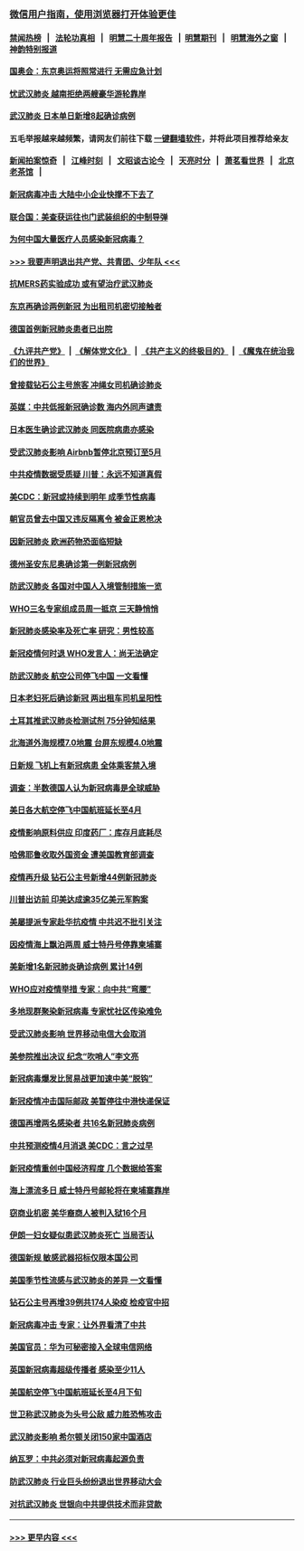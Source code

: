 ### [微信用户指南，使用浏览器打开体验更佳](https://github.com/gfw-breaker/banned-news1/blob/master/indexes/wechat-guide.md?t=0)
#### [禁闻热榜](热点新闻.md?t=0)  &nbsp;&nbsp;|&nbsp;&nbsp; [法轮功真相](https://github.com/gfw-breaker/truth/blob/master/README.md?t=0) &nbsp;&nbsp;|&nbsp;&nbsp; [明慧二十周年报告](https://github.com/gfw-breaker/mh-reports/blob/master/README.md?t=0) &nbsp;&nbsp;|&nbsp;&nbsp;[明慧期刊](https://github.com/gfw-breaker/mh-qikan) &nbsp;&nbsp;|&nbsp;&nbsp; [明慧海外之窗](https://github.com/gfw-breaker/mh-news/blob/master/README.md?t=0) &nbsp;&nbsp;|&nbsp;&nbsp; [神韵特别报道](https://github.com/gfw-breaker/mh-news/blob/master/shenyun.md?t=0)
#### [国奥会：东京奥运将照常进行 无需应急计划](../pages/nsc418/n11869422.md?t=02150355) 
#### [忧武汉肺炎 越南拒绝两艘豪华游轮靠岸](../pages/nsc418/n11867444.md?t=02150355) 
#### [武汉肺炎 日本单日新增8起确诊病例](../pages/nsc418/n11869272.md?t=02150355) 
#### 五毛举报越来越频繁，请网友们前往下载 [一键翻墙软件](https://github.com/gfw-breaker/ssr-accounts)，并将此项目推荐给亲友
#### [新闻拍案惊奇](https://github.com/gfw-breaker/banned-news1/blob/master/pages/link4.md) &nbsp;&nbsp;|&nbsp;&nbsp; [江峰时刻](https://github.com/gfw-breaker/banned-news1/blob/master/pages/link4.md) &nbsp;&nbsp;|&nbsp;&nbsp; [文昭谈古论今](https://github.com/gfw-breaker/banned-news1/blob/master/pages/link4.md) &nbsp;&nbsp;|&nbsp;&nbsp; [天亮时分](https://github.com/gfw-breaker/banned-news1/blob/master/pages/link4.md) &nbsp;&nbsp;|&nbsp;&nbsp; [萧茗看世界](https://github.com/gfw-breaker/banned-news1/blob/master/pages/link4.md) &nbsp;&nbsp;|&nbsp;&nbsp; [北京老茶馆](https://github.com/gfw-breaker/banned-news1/blob/master/pages/link4.md) &nbsp;&nbsp;|&nbsp;&nbsp; 
#### [新冠病毒冲击 大陆中小企业快撑不下去了](../pages/nsc418/n11869259.md?t=02150355) 
#### [联合国：美查获运往也门武装组织的中制导弹](../pages/nsc418/n11868677.md?t=02150355) 
#### [为何中国大量医疗人员感染新冠病毒？](../pages/nsc418/n11869001.md?t=02150355) 
#### [>>> 我要声明退出共产党、共青团、少年队 <<<](https://github.com/begood0513/goodnews/blob/master/quit/letter.md) 
#### [抗MERS药实验成功 或有望治疗武汉肺炎](../pages/nsc418/n11868912.md?t=02150355) 
#### [东京再确诊两例新冠 为出租司机密切接触者](../pages/nsc418/n11868770.md?t=02150355) 
#### [德国首例新冠肺炎患者已出院](../pages/nsc418/n11868714.md?t=02150355) 
#### [《九评共产党》](https://github.com/begood0513/9ping.md/blob/master/README.md) &nbsp;|&nbsp; [《解体党文化》](../../../../jtdwh.md/blob/master/README.md)  &nbsp;|&nbsp; [《共产主义的终极目的》](../../../../gczydzjmd.md/blob/master/README.md) &nbsp;|&nbsp; [《魔鬼在统治我们的世界》](../../../../mgztzwmdsj.md/blob/master/README.md) 
#### [曾接载钻石公主号旅客 冲绳女司机确诊肺炎](../pages/nsc418/n11868610.md?t=02150355) 
#### [英媒：中共低报新冠确诊数 海内外同声谴责](../pages/nsc418/n11867421.md?t=02150355) 
#### [日本医生确诊武汉肺炎 同医院病患亦感染](../pages/nsc418/n11867779.md?t=02150355) 
#### [受武汉肺炎影响 Airbnb暂停北京预订至5月](../pages/nsc418/n11867428.md?t=02150355) 
#### [中共疫情数据受质疑 川普：永远不知道真假](../pages/nsc418/n11867195.md?t=02150355) 
#### [美CDC：新冠或持续到明年 成季节性病毒](../pages/nsc418/n11867279.md?t=02150355) 
#### [朝官员曾去中国又违反隔离令 被金正恩枪决](../pages/nsc418/n11867087.md?t=02150355) 
#### [因新冠肺炎 欧洲药物恐面临短缺](../pages/nsc418/n11867036.md?t=02150355) 
#### [德州圣安东尼奥确诊第一例新冠病例](../pages/nsc418/n11867194.md?t=02150355) 
#### [防武汉肺炎 各国对中国人入境管制措施一览](../pages/nsc418/n11838726.md?t=02150355) 
#### [WHO三名专家组成员周一抵京 三天静悄悄](../pages/nsc418/n11866947.md?t=02150355) 
#### [新冠肺炎感染率及死亡率 研究：男性较高](../pages/nsc418/n11866956.md?t=02150355) 
#### [新冠疫情何时退 WHO发言人：尚无法确定](../pages/nsc418/n11866864.md?t=02150355) 
#### [防武汉肺炎 航空公司停飞中国 一文看懂](../pages/nsc418/n11866800.md?t=02150355) 
#### [日本老妇死后确诊新冠 两出租车司机呈阳性](../pages/nsc418/n11866755.md?t=02150355) 
#### [土耳其推武汉肺炎检测试剂 75分钟知结果](../pages/nsc418/n11866520.md?t=02150355) 
#### [北海道外海规模7.0地震 台屏东规模4.0地震](../pages/nsc418/n11866262.md?t=02150355) 
#### [日新规 飞机上有新冠病患 全体乘客禁入境](../pages/nsc418/n11866233.md?t=02150355) 
#### [调查：半数德国人认为新冠病毒是全球威胁](../pages/nsc418/n11866687.md?t=02150355) 
#### [美日各大航空停飞中国航班延长至4月](../pages/nsc418/n11865980.md?t=02150355) 
#### [疫情影响原料供应 印度药厂：库存月底耗尽](../pages/nsc418/n11865151.md?t=02150355) 
#### [哈佛耶鲁收取外国资金 遭美国教育部调查](../pages/nsc418/n11864950.md?t=02150355) 
#### [疫情再升级 钻石公主号新增44例新冠肺炎](../pages/nsc418/n11865033.md?t=02150355) 
#### [川普出访前 印美达成逾35亿美元军购案](../pages/nsc418/n11865444.md?t=02150355) 
#### [美屡提派专家赴华抗疫情 中共迟不批引关注](../pages/nsc418/n11864719.md?t=02150355) 
#### [因疫情海上飘泊两周 威士特丹号停靠柬埔寨](../pages/nsc418/n11865007.md?t=02150355) 
#### [美新增1名新冠肺炎确诊病例 累计14例](../pages/nsc418/n11864893.md?t=02150355) 
#### [WHO应对疫情举措 专家：向中共“弯腰”](../pages/nsc418/n11864727.md?t=02150355) 
#### [多地现群聚染新冠病毒 专家忧社区传染难免](../pages/nsc418/n11864715.md?t=02150355) 
#### [受武汉肺炎影响 世界移动电信大会取消](../pages/nsc418/n11864629.md?t=02150355) 
#### [美参院推出决议 纪念“吹哨人”李文亮](../pages/nsc418/n11863852.md?t=02150355) 
#### [新冠病毒爆发比贸易战更加速中美“脱钩”](../pages/nsc418/n11864470.md?t=02150355) 
#### [新冠疫情冲击国际邮政 美暂停往中港快递保证](../pages/nsc418/n11864207.md?t=02150355) 
#### [德国再增两名感染者 共16名新冠肺炎病例](../pages/nsc418/n11864293.md?t=02150355) 
#### [中共预测疫情4月消退 美CDC：言之过早](../pages/nsc418/n11864310.md?t=02150355) 
#### [新冠疫情重创中国经济程度 几个数据给答案](../pages/nsc418/n11864203.md?t=02150355) 
#### [海上漂流多日 威士特丹号邮轮将在柬埔寨靠岸](../pages/nsc418/n11864029.md?t=02150355) 
#### [窃商业机密 美华裔商人被判入狱16个月](../pages/nsc418/n11863911.md?t=02150355) 
#### [伊朗一妇女疑似患武汉肺炎死亡 当局否认](../pages/nsc418/n11863650.md?t=02150355) 
#### [德国新规 敏感武器招标仅限本国公司](../pages/nsc418/n11863509.md?t=02150355) 
#### [美国季节性流感与武汉肺炎的差异 一文看懂](../pages/nsc418/n11862428.md?t=02150355) 
#### [钻石公主号再增39例共174人染疫 检疫官中招](../pages/nsc418/n11862422.md?t=02150355) 
#### [新冠病毒冲击 专家：让外界看清了中共](../pages/nsc418/n11862280.md?t=02150355) 
#### [美国官员：华为可秘密接入全球电信网络](../pages/nsc418/n11862122.md?t=02150355) 
#### [英国新冠病毒超级传播者 感染至少11人](../pages/nsc418/n11862023.md?t=02150355) 
#### [美国航空停飞中国航班延长至4月下旬](../pages/nsc418/n11861970.md?t=02150355) 
#### [世卫称武汉肺炎为头号公敌 威力胜恐怖攻击](../pages/nsc418/n11861982.md?t=02150355) 
#### [武汉肺炎影响 希尔顿关闭150家中国酒店](../pages/nsc418/n11859887.md?t=02150355) 
#### [纳瓦罗：中共必须对新冠病毒起源负责](../pages/nsc418/n11861810.md?t=02150355) 
#### [防武汉肺炎 行业巨头纷纷退出世界移动大会](../pages/nsc418/n11861795.md?t=02150355) 
#### [对抗武汉肺炎 世银向中共提供技术而非贷款](../pages/nsc418/n11861652.md?t=02150355) 

----
#### [ >>> 更早内容 <<< ](../indexes/nsc418-earlier.md)
